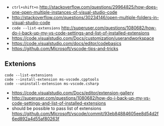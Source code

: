 - `ctrl+shift+n` http://stackoverflow.com/questions/29964825/how-does-one-open-multiple-instances-of-visual-studio-code
- http://stackoverflow.com/questions/30234146/open-multiple-folders-in-visual-studio-code
- `code --list-extensions` http://superuser.com/questions/1080682/how-do-i-back-up-my-vs-code-settings-and-list-of-installed-extensions
- https://code.visualstudio.com/Docs/customization/userandworkspace
- https://code.visualstudio.com/docs/editor/codebasics
- https://github.com/Microsoft/vscode-tips-and-tricks

## Extenions

```
code --list-extensions
code --install-extension ms-vscode.cpptools
code --uninstall-extension ms-vscode.csharp
```

- https://code.visualstudio.com/Docs/editor/extension-gallery
- http://superuser.com/questions/1080682/how-do-i-back-up-my-vs-code-settings-and-list-of-installed-extensions
- should be possible to pass list of extensions https://github.com/Microsoft/vscode/commit/93eb84884605ee8d54d2f6ed892a4d55af80263f
